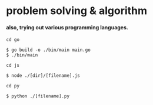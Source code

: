 # problem solving & algorithm
#### also, trying out various programming languages.
`cd go`
```
$ go build -o ./bin/main main.go
$ ./bin/main
```
`cd js`
```
$ node ./[dir]/[filename].js
```
`cd py`
```
$ python ./[filename].py
```